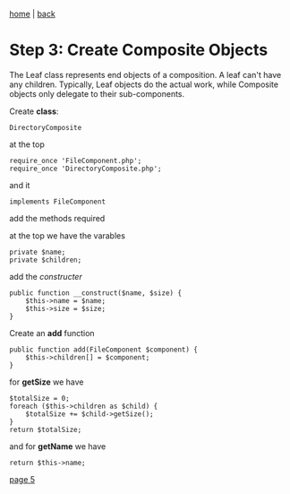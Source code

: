 [home](./page01.md) | [back](./page03.md)

# Step 3: Create Composite Objects


The Leaf class represents end objects of a composition. 
A leaf can't have any children. 
Typically, Leaf objects do the actual work, while Composite  objects only delegate to their sub-components.

Create **class**:
```
DirectoryComposite
```
at the top
```
require_once 'FileComponent.php';
require_once 'DirectoryComposite.php';
```
and it
```
implements FileComponent
```
add the methods required

at the  top we have the varables
```
private $name;
private $children;
```
add the *constructer*
```
public function __construct($name, $size) {
    $this->name = $name;
    $this->size = $size;
}
```

Create an **add** function
```
public function add(FileComponent $component) {
    $this->children[] = $component;
}
```

for **getSize** we have
```
$totalSize = 0;
foreach ($this->children as $child) {
    $totalSize += $child->getSize();
}
return $totalSize;
```
and for **getName** we have
```
return $this->name;
```

[page 5](./page05.md)

